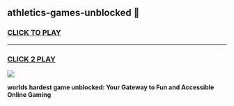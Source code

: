 
## athletics-games-unblocked 👋
<h3>
<a href="https://premium.freeplayer.one?title=athletics-games-unblocked&ref=14F">CLICK TO PLAY</a></h3>
<hr>

<h3>
<a href="https://premium.freeplayer.one?title=athletics-games-unblocked&ref=14F">CLICK 2 PLAY</a>
  
</h3>

<a href="https://premium.freeplayer.one?title=athletics-games-unblocked&ref=12F/"><img src="https://clearcache.store/games.png"></a>


**worlds hardest game unblocked: Your Gateway to Fun and Accessible Online Gaming**

